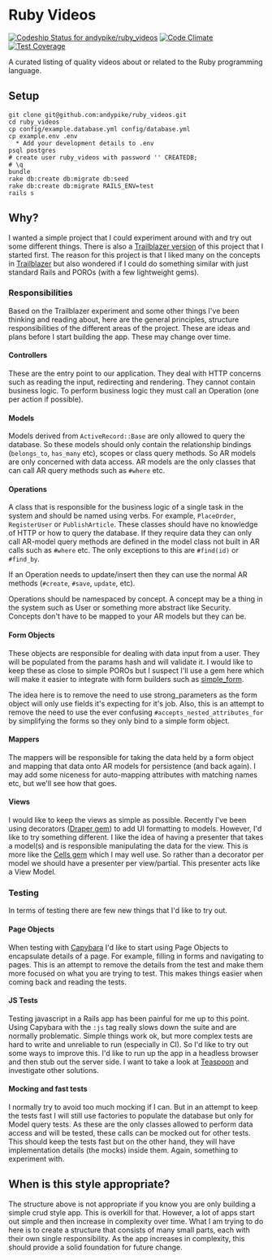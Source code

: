 # Ruby Videos

[![Codeship Status for andypike/ruby_videos](https://codeship.com/projects/1514f450-858d-0132-4c4f-76a8aba63565/status?branch=master)](https://codeship.com/projects/58779)
[![Code Climate](https://codeclimate.com/github/andypike/ruby_videos/badges/gpa.svg)](https://codeclimate.com/github/andypike/ruby_videos)
[![Test Coverage](https://codeclimate.com/github/andypike/ruby_videos/badges/coverage.svg)](https://codeclimate.com/github/andypike/ruby_videos)

A curated listing of quality videos about or related to the Ruby programming
language.

## Setup

```
git clone git@github.com:andypike/ruby_videos.git
cd ruby_videos
cp config/example.database.yml config/database.yml
cp example.env .env
  * Add your development details to .env
psql postgres
# create user ruby_videos with password '' CREATEDB;
# \q
bundle
rake db:create db:migrate db:seed
rake db:create db:migrate RAILS_ENV=test
rails s
```

## Why?

I wanted a simple project that I could experiment around with and try out some
different things. There is also a [Trailblazer version](https://github.com/andypike/ruby_videos_trailblazer)
of this project that I started first. The reason for this project is that I liked
many on the concepts in [Trailblazer](https://github.com/apotonick/trailblazer)
but also wondered if I could do something similar with just standard Rails and
POROs (with a few lightweight gems).

### Responsibilities

Based on the Trailblazer experiment and some other things I've been thinking
and reading about, here are the general principles, structure responsibilities
of the different areas of the project. These are ideas and plans before I start
building the app. These may change over time.

#### Controllers

These are the entry point to our application. They deal with HTTP concerns such
as reading the input, redirecting and rendering. They cannot contain business
logic. To perform business logic they must call an Operation (one per action if
possible).

#### Models

Models derived from `ActiveRecord::Base` are only allowed to query the database.
So these models should only contain the relationship bindings (`belongs_to`,
`has_many` etc), scopes or class query methods. So AR models are only concerned
with data access. AR models are the only classes that can call AR query methods
such as `#where` etc.

#### Operations

A class that is responsible for the business logic of a single task in the
system and should be named using verbs. For example, `PlaceOrder`,
`RegisterUser` or  `PublishArticle`. These classes should have no knowledge of
HTTP or how to query the database. If they require data they can only call
AR-model query methods are defined in the model class not built in AR calls such
as `#where` etc. The only exceptions to this are `#find(id)` or `#find_by`.

If an Operation needs to update/insert then they can use the normal AR methods
(`#create`, `#save`, `update`, etc).

Operations should be namespaced by concept. A concept may be a thing in the
system such as User or something more abstract like Security. Concepts don't
have to be mapped to your AR models but they can be.

#### Form Objects

These objects are responsible for dealing with data input from a user. They will
be populated from the params hash and will validate it. I would like to keep
these as close to simple POROs but I suspect I'll use a gem here which will make
it easier to integrate with form builders such as [simple_form](https://github.com/plataformatec/simple_form).

The idea here is to remove the need to use strong_parameters as the form object
will only use fields it's expecting for it's job. Also, this is an attempt to
remove the need to use the ever confusing `#accepts_nested_attributes_for` by
simplifying the forms so they only bind to a simple form object.

#### Mappers

The mappers will be responsible for taking the data held by a form object and
mapping that data onto AR models for persistence (and back again). I may add
some niceness for auto-mapping attributes with matching names etc, but we'll see
how that goes.

#### Views

I would like to keep the views as simple as possible. Recently I've been using
decorators ([Draper gem](https://github.com/drapergem/draper)) to add UI
formatting to models. However, I'd like to try something different. I like the
idea of having a presenter that takes a model(s) and is responsible manipulating
the data for the view. This is more like the [Cells gem](https://github.com/apotonick/cells)
which I may well use. So rather than a decorator per model we should have a
presenter per view/partial. This presenter acts like a View Model.

### Testing

In terms of testing there are few new things that I'd like to try out.

#### Page Objects

When testing with [Capybara](https://github.com/jnicklas/capybara) I'd like to
start using Page Objects to encapsulate details of a page. For example, filling
in forms and navigating to pages. This is an attempt to remove the details from
the test and make them more focused on what you are trying to test. This makes
things easier when coming back and reading the tests.

#### JS Tests

Testing javascript in a Rails app has been painful for me up to this point.
Using Capybara with the `:js` tag really slows down the suite and are normally
problematic. Simple things work ok, but more complex tests are hard to write and
unreliable to run (especially in CI). So I'd like to try out some ways to
improve this. I'd like to run up the app in a headless browser and then stub out
the server side. I want to take a look at [Teaspoon](https://github.com/modeset/teaspoon)
and investigate other solutions.

#### Mocking and fast tests

I normally try to avoid too much mocking if I can. But in an attempt to keep the
tests fast I will still use factories to populate the database but only for
Model query tests. As these are the only classes allowed to perform data access
and will be tested, these calls can be mocked out for other tests. This should
keep the tests fast but on the other hand, they will have implementation details
(the mocks) inside them. Again, something to experiment with.

## When is this style appropriate?

The structure above is not appropriate if you know you are only building a
simple crud style app. This is overkill for that. However, a lot of apps start
out simple and then increase in complexity over time. What I am trying to do
here is to create a structure that consists of many small parts, each with their
own single responsibility. As the app increases in complexity, this should
provide a solid foundation for future change.
